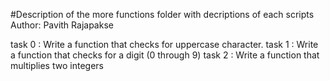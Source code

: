 #Description of the more functions folder with decriptions of each scripts
Author:  Pavith Rajapakse

task 0 : Write a function that checks for uppercase character.
task 1 : Write a function that checks for a digit (0 through 9)
task 2 : Write a function that multiplies two integers





